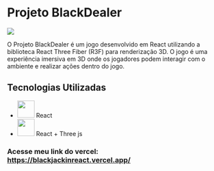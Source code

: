 # Projeto BlackDealer
<img src="https://media.giphy.com/media/v1.Y2lkPTc5MGI3NjExdXAyemZxdXdtcnZnb3VjaXZlajZrZnR0Z3MzYmZmdjdjYm51d2oycCZlcD12MV9pbnRlcm5hbF9naWZfYnlfaWQmY3Q9Zw/WafHYSwqFjfrXz8Wzz/giphy.gif" >
<p>O Projeto BlackDealer é um jogo desenvolvido em React utilizando a biblioteca React Three Fiber (R3F) para renderização 3D. O jogo é uma experiência imersiva em 3D onde os jogadores podem interagir com o ambiente e realizar ações dentro do jogo.</p>


 ## Tecnologias Utilizadas

<ul>
  <li><img src="https://brandslogos.com/wp-content/uploads/images/large/react-logo.png" style= " width:40px; "> React</li>
  <li><img src="https://global.discourse-cdn.com/standard17/uploads/threejs/original/2X/e/e4f86d2200d2d35c30f7b1494e96b9595ebc2751.png" style= " width:40px; "> React + Three js</li>
</ul>


### Acesse meu link do vercel: https://blackjackinreact.vercel.app/
